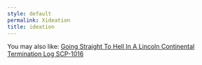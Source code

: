 ```yaml
---
style: default
permalink: Xideation
title: ideation
---
```

You may also like:
[Going Straight To Hell In A Lincoln Continental](http://scp-wiki.net/going-straight-to-hell-in-a-lincoln-continental)
[Termination Log SCP-1016](http://scp-wiki.net/termination-log-scp-1016)